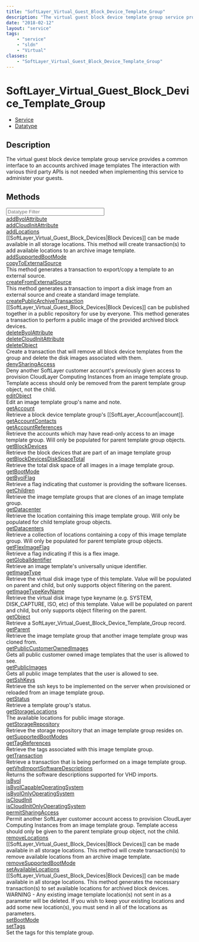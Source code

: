 ```yaml
---
title: "SoftLayer_Virtual_Guest_Block_Device_Template_Group"
description: "The virtual guest block device template group service provides a common interface to an accounts archived image template... "
date: "2018-02-12"
layout: "service"
tags:
    - "service"
    - "sldn"
    - "Virtual"
classes:
    - "SoftLayer_Virtual_Guest_Block_Device_Template_Group"
---
```

# SoftLayer_Virtual_Guest_Block_Device_Template_Group
<div id='service-datatype'>
    <ul id='sldn-reference-tabs'>
    <li id='service'> <a href='/reference/services/SoftLayer_Virtual_Guest_Block_Device_Template_Group' >Service</a></li>    <li id='datatype'> <a href='/reference/datatypes/SoftLayer_Virtual_Guest_Block_Device_Template_Group' >Datatype</a></li>
    </ul>
</div>

## Description
The virtual guest block device template group service provides a common interface to an accounts archived image templates The interaction with various third party APIs is not needed when implementing this service to administer your guests. 
        
        
<div id="properties" class="content">
    <h2>Methods</h2>
    <div class="view-filters">
        <div class="clearfix">
            <div class="search-input-box">
                <input placeholder="Datatype Filter" onkeyup="titleSearch(inputId='edit-combine', divId='method-div', elementClass='method-row')" 
                    type="text" id="edit-combine" value="" size="30" maxlength="128" class="form-text">
            </div>
        </div>
    </div>
    <div id="method-div">
            <div class="method-row">
                        <span class='view-field-title'><a href='/reference/services/SoftLayer_Virtual_Guest_Block_Device_Template_Group/addByolAttribute'> addByolAttribute</a> </span>
            <div class='views-field-body'></div>
        </div>
            <div class="method-row">
                        <span class='view-field-title'><a href='/reference/services/SoftLayer_Virtual_Guest_Block_Device_Template_Group/addCloudInitAttribute'> addCloudInitAttribute</a> </span>
            <div class='views-field-body'></div>
        </div>
            <div class="method-row">
                        <span class='view-field-title'><a href='/reference/services/SoftLayer_Virtual_Guest_Block_Device_Template_Group/addLocations'> addLocations</a> </span>
            <div class='views-field-body'>[[SoftLayer_Virtual_Guest_Block_Devices|Block Devices]] can be made available in all storage locations. This method will create transaction(s) to add available locations to an archive image template. </div>
        </div>
            <div class="method-row">
                        <span class='view-field-title'><a href='/reference/services/SoftLayer_Virtual_Guest_Block_Device_Template_Group/addSupportedBootMode'> addSupportedBootMode</a> </span>
            <div class='views-field-body'></div>
        </div>
            <div class="method-row">
                        <span class='view-field-title'><a href='/reference/services/SoftLayer_Virtual_Guest_Block_Device_Template_Group/copyToExternalSource'> copyToExternalSource</a> </span>
            <div class='views-field-body'>This method generates a transaction to export/copy a template to an external source. </div>
        </div>
            <div class="method-row">
                        <span class='view-field-title'><a href='/reference/services/SoftLayer_Virtual_Guest_Block_Device_Template_Group/createFromExternalSource'> createFromExternalSource</a> </span>
            <div class='views-field-body'>This method generates a transaction to import a disk image from an external source and create a standard image template. </div>
        </div>
            <div class="method-row">
                        <span class='view-field-title'><a href='/reference/services/SoftLayer_Virtual_Guest_Block_Device_Template_Group/createPublicArchiveTransaction'> createPublicArchiveTransaction</a> </span>
            <div class='views-field-body'>[[SoftLayer_Virtual_Guest_Block_Devices|Block Devices]] can be published together in a public repository for use by everyone. This method generates a transaction to perform a public image of the provided archived block devices. </div>
        </div>
            <div class="method-row">
                        <span class='view-field-title'><a href='/reference/services/SoftLayer_Virtual_Guest_Block_Device_Template_Group/deleteByolAttribute'> deleteByolAttribute</a> </span>
            <div class='views-field-body'></div>
        </div>
            <div class="method-row">
                        <span class='view-field-title'><a href='/reference/services/SoftLayer_Virtual_Guest_Block_Device_Template_Group/deleteCloudInitAttribute'> deleteCloudInitAttribute</a> </span>
            <div class='views-field-body'></div>
        </div>
            <div class="method-row">
                        <span class='view-field-title'><a href='/reference/services/SoftLayer_Virtual_Guest_Block_Device_Template_Group/deleteObject'> deleteObject</a> </span>
            <div class='views-field-body'>Create a transaction that will remove all block device templates from the group and delete the disk images associated with them. </div>
        </div>
            <div class="method-row">
                        <span class='view-field-title'><a href='/reference/services/SoftLayer_Virtual_Guest_Block_Device_Template_Group/denySharingAccess'> denySharingAccess</a> </span>
            <div class='views-field-body'>Deny another SoftLayer customer account's previously given access to provision CloudLayer Computing Instances from an image template group. Template access should only be removed from the parent template group object, not the child. </div>
        </div>
            <div class="method-row">
                        <span class='view-field-title'><a href='/reference/services/SoftLayer_Virtual_Guest_Block_Device_Template_Group/editObject'> editObject</a> </span>
            <div class='views-field-body'>Edit an image template group's name and note.</div>
        </div>
            <div class="method-row">
                        <span class='view-field-title'><a href='/reference/services/SoftLayer_Virtual_Guest_Block_Device_Template_Group/getAccount'> getAccount</a> </span>
            <div class='views-field-body'>Retrieve a block device template group's [[SoftLayer_Account|account]].</div>
        </div>
            <div class="method-row">
                        <span class='view-field-title'><a href='/reference/services/SoftLayer_Virtual_Guest_Block_Device_Template_Group/getAccountContacts'> getAccountContacts</a> </span>
            <div class='views-field-body'></div>
        </div>
            <div class="method-row">
                        <span class='view-field-title'><a href='/reference/services/SoftLayer_Virtual_Guest_Block_Device_Template_Group/getAccountReferences'> getAccountReferences</a> </span>
            <div class='views-field-body'>Retrieve the accounts which may have read-only access to an image template group. Will only be populated for parent template group objects.</div>
        </div>
            <div class="method-row">
                        <span class='view-field-title'><a href='/reference/services/SoftLayer_Virtual_Guest_Block_Device_Template_Group/getBlockDevices'> getBlockDevices</a> </span>
            <div class='views-field-body'>Retrieve the block devices that are part of an image template group</div>
        </div>
            <div class="method-row">
                        <span class='view-field-title'><a href='/reference/services/SoftLayer_Virtual_Guest_Block_Device_Template_Group/getBlockDevicesDiskSpaceTotal'> getBlockDevicesDiskSpaceTotal</a> </span>
            <div class='views-field-body'>Retrieve the total disk space of all images in a image template group.</div>
        </div>
            <div class="method-row">
                        <span class='view-field-title'><a href='/reference/services/SoftLayer_Virtual_Guest_Block_Device_Template_Group/getBootMode'> getBootMode</a> </span>
            <div class='views-field-body'></div>
        </div>
            <div class="method-row">
                        <span class='view-field-title'><a href='/reference/services/SoftLayer_Virtual_Guest_Block_Device_Template_Group/getByolFlag'> getByolFlag</a> </span>
            <div class='views-field-body'>Retrieve a flag indicating that customer is providing the software licenses.</div>
        </div>
            <div class="method-row">
                        <span class='view-field-title'><a href='/reference/services/SoftLayer_Virtual_Guest_Block_Device_Template_Group/getChildren'> getChildren</a> </span>
            <div class='views-field-body'>Retrieve the image template groups that are clones of an image template group.</div>
        </div>
            <div class="method-row">
                        <span class='view-field-title'><a href='/reference/services/SoftLayer_Virtual_Guest_Block_Device_Template_Group/getDatacenter'> getDatacenter</a> </span>
            <div class='views-field-body'>Retrieve the location containing this image template group. Will only be populated for child template group objects.</div>
        </div>
            <div class="method-row">
                        <span class='view-field-title'><a href='/reference/services/SoftLayer_Virtual_Guest_Block_Device_Template_Group/getDatacenters'> getDatacenters</a> </span>
            <div class='views-field-body'>Retrieve a collection of locations containing a copy of this image template group. Will only be populated for parent template group objects.</div>
        </div>
            <div class="method-row">
                        <span class='view-field-title'><a href='/reference/services/SoftLayer_Virtual_Guest_Block_Device_Template_Group/getFlexImageFlag'> getFlexImageFlag</a> </span>
            <div class='views-field-body'>Retrieve a flag indicating if this is a flex image.</div>
        </div>
            <div class="method-row">
                        <span class='view-field-title'><a href='/reference/services/SoftLayer_Virtual_Guest_Block_Device_Template_Group/getGlobalIdentifier'> getGlobalIdentifier</a> </span>
            <div class='views-field-body'>Retrieve an image template's universally unique identifier.</div>
        </div>
            <div class="method-row">
                        <span class='view-field-title'><a href='/reference/services/SoftLayer_Virtual_Guest_Block_Device_Template_Group/getImageType'> getImageType</a> </span>
            <div class='views-field-body'>Retrieve the virtual disk image type of this template. Value will be populated on parent and child, but only supports object filtering on the parent.</div>
        </div>
            <div class="method-row">
                        <span class='view-field-title'><a href='/reference/services/SoftLayer_Virtual_Guest_Block_Device_Template_Group/getImageTypeKeyName'> getImageTypeKeyName</a> </span>
            <div class='views-field-body'>Retrieve the virtual disk image type keyname (e.g. SYSTEM, DISK_CAPTURE, ISO, etc) of this template. Value will be populated on parent and child, but only supports object filtering on the parent.</div>
        </div>
            <div class="method-row">
                        <span class='view-field-title'><a href='/reference/services/SoftLayer_Virtual_Guest_Block_Device_Template_Group/getObject'> getObject</a> </span>
            <div class='views-field-body'>Retrieve a SoftLayer_Virtual_Guest_Block_Device_Template_Group record.</div>
        </div>
            <div class="method-row">
                        <span class='view-field-title'><a href='/reference/services/SoftLayer_Virtual_Guest_Block_Device_Template_Group/getParent'> getParent</a> </span>
            <div class='views-field-body'>Retrieve the image template group that another image template group was cloned from.</div>
        </div>
            <div class="method-row">
                        <span class='view-field-title'><a href='/reference/services/SoftLayer_Virtual_Guest_Block_Device_Template_Group/getPublicCustomerOwnedImages'> getPublicCustomerOwnedImages</a> </span>
            <div class='views-field-body'>Gets all public customer owned image templates that the user is allowed to see. </div>
        </div>
            <div class="method-row">
                        <span class='view-field-title'><a href='/reference/services/SoftLayer_Virtual_Guest_Block_Device_Template_Group/getPublicImages'> getPublicImages</a> </span>
            <div class='views-field-body'>Gets all public image templates that the user is allowed to see. </div>
        </div>
            <div class="method-row">
                        <span class='view-field-title'><a href='/reference/services/SoftLayer_Virtual_Guest_Block_Device_Template_Group/getSshKeys'> getSshKeys</a> </span>
            <div class='views-field-body'>Retrieve the ssh keys to be implemented on the server when provisioned or reloaded from an image template group.</div>
        </div>
            <div class="method-row">
                        <span class='view-field-title'><a href='/reference/services/SoftLayer_Virtual_Guest_Block_Device_Template_Group/getStatus'> getStatus</a> </span>
            <div class='views-field-body'>Retrieve a template group's status.</div>
        </div>
            <div class="method-row">
                        <span class='view-field-title'><a href='/reference/services/SoftLayer_Virtual_Guest_Block_Device_Template_Group/getStorageLocations'> getStorageLocations</a> </span>
            <div class='views-field-body'>The available locations for public image storage. </div>
        </div>
            <div class="method-row">
                        <span class='view-field-title'><a href='/reference/services/SoftLayer_Virtual_Guest_Block_Device_Template_Group/getStorageRepository'> getStorageRepository</a> </span>
            <div class='views-field-body'>Retrieve the storage repository that an image template group resides on.</div>
        </div>
            <div class="method-row">
                        <span class='view-field-title'><a href='/reference/services/SoftLayer_Virtual_Guest_Block_Device_Template_Group/getSupportedBootModes'> getSupportedBootModes</a> </span>
            <div class='views-field-body'></div>
        </div>
            <div class="method-row">
                        <span class='view-field-title'><a href='/reference/services/SoftLayer_Virtual_Guest_Block_Device_Template_Group/getTagReferences'> getTagReferences</a> </span>
            <div class='views-field-body'>Retrieve the tags associated with this image template group.</div>
        </div>
            <div class="method-row">
                        <span class='view-field-title'><a href='/reference/services/SoftLayer_Virtual_Guest_Block_Device_Template_Group/getTransaction'> getTransaction</a> </span>
            <div class='views-field-body'>Retrieve a transaction that is being performed on a image template group.</div>
        </div>
            <div class="method-row">
                        <span class='view-field-title'><a href='/reference/services/SoftLayer_Virtual_Guest_Block_Device_Template_Group/getVhdImportSoftwareDescriptions'> getVhdImportSoftwareDescriptions</a> </span>
            <div class='views-field-body'>Returns the software descriptions supported for VHD imports.</div>
        </div>
            <div class="method-row">
                        <span class='view-field-title'><a href='/reference/services/SoftLayer_Virtual_Guest_Block_Device_Template_Group/isByol'> isByol</a> </span>
            <div class='views-field-body'></div>
        </div>
            <div class="method-row">
                        <span class='view-field-title'><a href='/reference/services/SoftLayer_Virtual_Guest_Block_Device_Template_Group/isByolCapableOperatingSystem'> isByolCapableOperatingSystem</a> </span>
            <div class='views-field-body'></div>
        </div>
            <div class="method-row">
                        <span class='view-field-title'><a href='/reference/services/SoftLayer_Virtual_Guest_Block_Device_Template_Group/isByolOnlyOperatingSystem'> isByolOnlyOperatingSystem</a> </span>
            <div class='views-field-body'></div>
        </div>
            <div class="method-row">
                        <span class='view-field-title'><a href='/reference/services/SoftLayer_Virtual_Guest_Block_Device_Template_Group/isCloudInit'> isCloudInit</a> </span>
            <div class='views-field-body'></div>
        </div>
            <div class="method-row">
                        <span class='view-field-title'><a href='/reference/services/SoftLayer_Virtual_Guest_Block_Device_Template_Group/isCloudInitOnlyOperatingSystem'> isCloudInitOnlyOperatingSystem</a> </span>
            <div class='views-field-body'></div>
        </div>
            <div class="method-row">
                        <span class='view-field-title'><a href='/reference/services/SoftLayer_Virtual_Guest_Block_Device_Template_Group/permitSharingAccess'> permitSharingAccess</a> </span>
            <div class='views-field-body'>Permit another SoftLayer customer account access to provision CloudLayer Computing Instances from an image template group. Template access should only be given to the parent template group object, not the child. </div>
        </div>
            <div class="method-row">
                        <span class='view-field-title'><a href='/reference/services/SoftLayer_Virtual_Guest_Block_Device_Template_Group/removeLocations'> removeLocations</a> </span>
            <div class='views-field-body'>[[SoftLayer_Virtual_Guest_Block_Devices|Block Devices]] can be made available in all storage locations. This method will create transaction(s) to remove available locations from an archive image template. </div>
        </div>
            <div class="method-row">
                        <span class='view-field-title'><a href='/reference/services/SoftLayer_Virtual_Guest_Block_Device_Template_Group/removeSupportedBootMode'> removeSupportedBootMode</a> </span>
            <div class='views-field-body'></div>
        </div>
            <div class="method-row">
                        <span class='view-field-title'><a href='/reference/services/SoftLayer_Virtual_Guest_Block_Device_Template_Group/setAvailableLocations'> setAvailableLocations</a> </span>
            <div class='views-field-body'>[[SoftLayer_Virtual_Guest_Block_Devices|Block Devices]] can be made available in all storage locations. This method generates the necessary transaction(s) to set available locations for archived block devices. WARNING - Any existing image template location(s) not sent in as a parameter will be deleted.  If you wish to keep your existing locations and add some new location(s), you must send in all of the locations as parameters. </div>
        </div>
            <div class="method-row">
                        <span class='view-field-title'><a href='/reference/services/SoftLayer_Virtual_Guest_Block_Device_Template_Group/setBootMode'> setBootMode</a> </span>
            <div class='views-field-body'></div>
        </div>
            <div class="method-row">
                        <span class='view-field-title'><a href='/reference/services/SoftLayer_Virtual_Guest_Block_Device_Template_Group/setTags'> setTags</a> </span>
            <div class='views-field-body'>Set the tags for this template group.</div>
        </div>
        </div>
</div>

